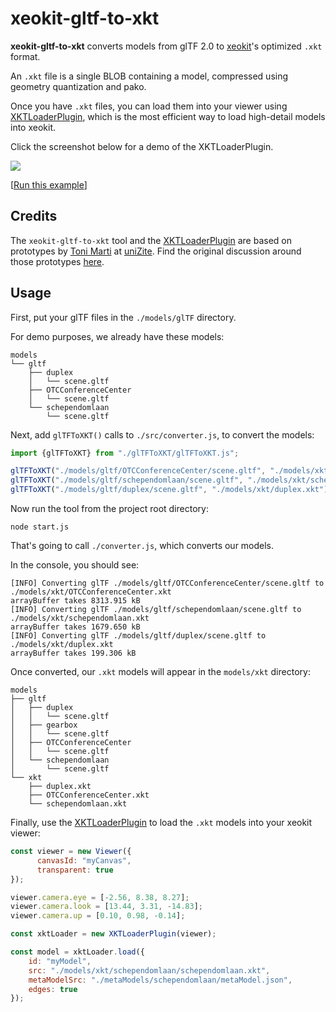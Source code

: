 # xeokit-gltf-to-xkt

**xeokit-gltf-to-xkt** converts models from glTF 2.0 to [xeokit](http://xeokit.io)'s optimized ````.xkt```` format.

An ````.xkt```` file is a single BLOB containing a model, compressed using geometry quantization and pako.


Once you have ````.xkt```` files, you can load them into your viewer using  [XKTLoaderPlugin](https://xeokit.github.io/xeokit-sdk/docs/class/src/plugins/XKTLoaderPlugin/XKTLoaderPlugin.js~XKTLoaderPlugin.html), which is the most 
efficient way to load high-detail models into xeokit.
 

Click the screenshot below for a demo of the XKTLoaderPlugin.

<a href="https://xeokit.github.io/xeokit-sdk/examples/#loading_XKT_OTCConferenceCenter"><img src="http://xeokit.io/img/docs/XKTLoaderPlugin/XKTLoaderPlugin.png"></a>
 
[[Run this example](https://xeokit.github.io/xeokit-sdk/examples/#loading_XKT_OTCConferenceCenter)]

## Credits

The ````xeokit-gltf-to-xkt```` tool and the  [XKTLoaderPlugin](https://xeokit.github.io/xeokit-sdk/docs/class/src/plugins/XKTLoaderPlugin/XKTLoaderPlugin.js~XKTLoaderPlugin.html) are based on prototypes by [Toni Marti](https://github.com/tmarti) at [uniZite](https://www.unizite.com/login). Find the original discussion around those prototypes [here](https://github.com/xeokit/xeokit-sdk/issues/48#).

## Usage

First, put your glTF files in the ````./models/glTF```` directory. 

For demo purposes, we already have these models:

````
models
└── gltf
    ├── duplex
    │   └── scene.gltf
    ├── OTCConferenceCenter
    │   └── scene.gltf
    └── schependomlaan
        └── scene.gltf
````

Next, add ````glTFToXKT()```` calls to ````./src/converter.js````, to convert the models:


````javascript
import {glTFToXKT} from "./glTFToXKT/glTFToXKT.js";

glTFToXKT("./models/gltf/OTCConferenceCenter/scene.gltf", "./models/xkt/OTCConferenceCenter.xkt");
glTFToXKT("./models/gltf/schependomlaan/scene.gltf", "./models/xkt/schependomlaan.xkt");
glTFToXKT("./models/gltf/duplex/scene.gltf", "./models/xkt/duplex.xkt");
````

Now run the tool from the project root directory:

````
node start.js
````

That's going to call ````./converter.js````, which converts our models.

In the console, you should see:

````
[INFO] Converting glTF ./models/gltf/OTCConferenceCenter/scene.gltf to ./models/xkt/OTCConferenceCenter.xkt
arrayBuffer takes 8313.915 kB
[INFO] Converting glTF ./models/gltf/schependomlaan/scene.gltf to ./models/xkt/schependomlaan.xkt
arrayBuffer takes 1679.650 kB
[INFO] Converting glTF ./models/gltf/duplex/scene.gltf to ./models/xkt/duplex.xkt
arrayBuffer takes 199.306 kB
````

Once converted, our ````.xkt```` models will appear in the ````models/xkt```` directory:

````
models
├── gltf
│   ├── duplex
│   │   └── scene.gltf
│   ├── gearbox
│   │   └── scene.gltf
│   ├── OTCConferenceCenter
│   │   └── scene.gltf
│   └── schependomlaan
│       └── scene.gltf
└── xkt
    ├── duplex.xkt
    ├── OTCConferenceCenter.xkt
    └── schependomlaan.xkt

````

Finally, use the [XKTLoaderPlugin](https://xeokit.github.io/xeokit-sdk/docs/class/src/plugins/XKTLoaderPlugin/XKTLoaderPlugin.js~XKTLoaderPlugin.html) to load the ````.xkt```` models into your xeokit viewer:

````javascript
const viewer = new Viewer({
      canvasId: "myCanvas",
      transparent: true
});

viewer.camera.eye = [-2.56, 8.38, 8.27];
viewer.camera.look = [13.44, 3.31, -14.83];
viewer.camera.up = [0.10, 0.98, -0.14];

const xktLoader = new XKTLoaderPlugin(viewer);

const model = xktLoader.load({ 
    id: "myModel",
    src: "./models/xkt/schependomlaan/schependomlaan.xkt",
    metaModelSrc: "./metaModels/schependomlaan/metaModel.json",
    edges: true
});
````

